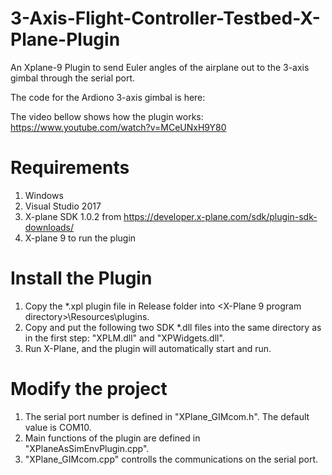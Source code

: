 # 3-Axis-Flight-Controller-Testbed-X-Plane-Plugin
An Xplane-9 Plugin to send Euler angles of the airplane out to the 3-axis gimbal through the serial port.  

The code for the Ardiono 3-axis gimbal is here: 

The video bellow shows how the plugin works:
https://www.youtube.com/watch?v=MCeUNxH9Y80

# Requirements
1. Windows
2. Visual Studio 2017
3. X-plane SDK 1.0.2 from https://developer.x-plane.com/sdk/plugin-sdk-downloads/
4. X-plane 9 to run the plugin

# Install the Plugin
1. Copy the *.xpl plugin file in Release folder into <X-Plane 9 program directory>\Resources\plugins\.
2. Copy and put the following two SDK *.dll files into the same directory as in the first step: "XPLM.dll" and "XPWidgets.dll".
3. Run X-Plane, and the plugin will automatically start and run.

# Modify the project
1. The serial port number is defined in "XPlane_GIMcom.h". The default value is COM10.
2. Main functions of the plugin are defined in "XPlaneAsSimEnvPlugin.cpp".
3. "XPlane_GIMcom.cpp" controlls the communications on the serial port.
